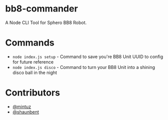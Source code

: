 # bb8-commander
A Node CLI Tool for Sphero BB8 Robot.

# Commands
* `node index.js setup` - Command to save you're BB8 Unit UUID to config for future reference
* `node index.js disco` - Command to turn your BB8 Unit into a shining disco ball in the night

# Contributors
* [@mintuz](http://twitter.com/mintuz)
* [@shaunbent](http://twitter.com/shaunbent)
